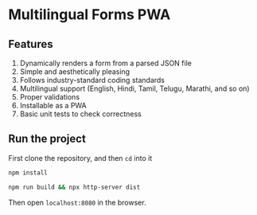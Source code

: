 # Multilingual Forms PWA

## Features

1. Dynamically renders a form from a parsed JSON file
2. Simple and aesthetically pleasing
3. Follows industry-standard coding standards
4. Multilingual support (English, Hindi, Tamil, Telugu, Marathi, and so on)
5. Proper validations
6. Installable as a PWA
7. Basic unit tests to check correctness

## Run the project

First clone the repository, and then `cd` into it

```sh
npm install
```

```sh
npm run build && npx http-server dist
```

Then open `localhost:8080` in the browser.
